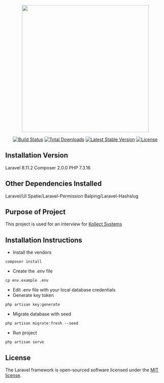 <p align="center"><a href="https://laravel.com" target="_blank"><img src="https://raw.githubusercontent.com/laravel/art/master/logo-lockup/5%20SVG/2%20CMYK/1%20Full%20Color/laravel-logolockup-cmyk-red.svg" width="400"></a></p>

<p align="center">
<a href="https://travis-ci.org/laravel/framework"><img src="https://travis-ci.org/laravel/framework.svg" alt="Build Status"></a>
<a href="https://packagist.org/packages/laravel/framework"><img src="https://img.shields.io/packagist/dt/laravel/framework" alt="Total Downloads"></a>
<a href="https://packagist.org/packages/laravel/framework"><img src="https://img.shields.io/packagist/v/laravel/framework" alt="Latest Stable Version"></a>
<a href="https://packagist.org/packages/laravel/framework"><img src="https://img.shields.io/packagist/l/laravel/framework" alt="License"></a>
</p>

## Installation Version

Laravel 8.11.2
Composer 2.0.0
PHP 7.3.16

## Other Dependencies Installed

Laravel/UI
Spatie/Laravel-Permission
Balping/Laravel-Hashslug

## Purpose of Project

This project is used for an interview for [Kollect Systems](https://kollect.biz/)

## Installation Instructions

- Install the vendors
```
composer install
```
- Create the .env file
```
cp env.example .env
```

- Edit .env file with your local database credentials
- Generate key token
```
php artisan key:generate
```
- Migrate database with seed
```
php artisan migrate:fresh --seed
```
- Run project
```
php artisan serve
```

## License

The Laravel framework is open-sourced software licensed under the [MIT license](https://opensource.org/licenses/MIT).
